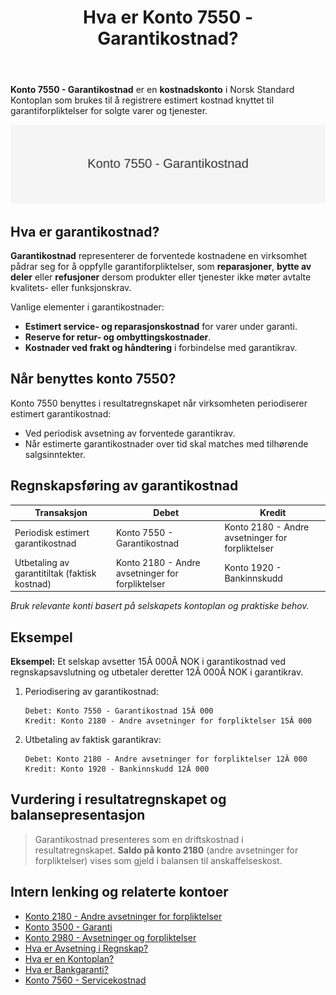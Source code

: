 ﻿---
title: "Hva er Konto 7550 - Garantikostnad?"
meta_title: "7550-garantikostnad"
meta_description: '**Konto 7550 - Garantikostnad** er en **kostnadskonto** i Norsk Standard Kontoplan som brukes til å registrere estimert kostnad knyttet til garantiforpliktelse...'
slug: 7550-garantikostnad
type: blog
layout: pages/single
---

**Konto 7550 - Garantikostnad** er en **kostnadskonto** i Norsk Standard Kontoplan som brukes til å registrere estimert kostnad knyttet til garantiforpliktelser for solgte varer og tjenester.

![Illustrasjon av konto 7550 Garantikostnad](7550-garantikostnad-image.svg)

## Hva er garantikostnad?

**Garantikostnad** representerer de forventede kostnadene en virksomhet pådrar seg for å oppfylle garantiforpliktelser, som **reparasjoner**, **bytte av deler** eller **refusjoner** dersom produkter eller tjenester ikke møter avtalte kvalitets- eller funksjonskrav.

Vanlige elementer i garantikostnader:

* **Estimert service- og reparasjonskostnad** for varer under garanti.
* **Reserve for retur- og ombyttingskostnader**.
* **Kostnader ved frakt og håndtering** i forbindelse med garantikrav.

## Når benyttes konto 7550?

Konto 7550 benyttes i resultatregnskapet når virksomheten periodiserer estimert garantikostnad:

* Ved periodisk avsetning av forventede garantikrav.
* Når estimerte garantikostnader over tid skal matches med tilhørende salgsinntekter.

## Regnskapsføring av garantikostnad

| Transaksjon                                     | Debet                          | Kredit                                        |
|-------------------------------------------------|--------------------------------|-----------------------------------------------|
| Periodisk estimert garantikostnad               | Konto 7550 - Garantikostnad    | Konto 2180 - Andre avsetninger for forpliktelser |
| Utbetaling av garantitiltak (faktisk kostnad)    | Konto 2180 - Andre avsetninger for forpliktelser | Konto 1920 - Bankinnskudd                    |

_*Bruk relevante konti basert på selskapets kontoplan og praktiske behov.*_

## Eksempel

**Eksempel:** Et selskap avsetter 15Â 000Â NOK i garantikostnad ved regnskapsavslutning og utbetaler deretter 12Â 000Â NOK i garantikrav.

1. Periodisering av garantikostnad:

   ```text
   Debet: Konto 7550 - Garantikostnad 15Â 000
   Kredit: Konto 2180 - Andre avsetninger for forpliktelser 15Â 000
   ```

2. Utbetaling av faktisk garantikrav:

   ```text
   Debet: Konto 2180 - Andre avsetninger for forpliktelser 12Â 000
   Kredit: Konto 1920 - Bankinnskudd 12Â 000
   ```

## Vurdering i resultatregnskapet og balansepresentasjon

> Garantikostnad presenteres som en driftskostnad i resultatregnskapet. **Saldo på konto 2180** (andre avsetninger for forpliktelser) vises som gjeld i balansen til anskaffelseskost.

## Intern lenking og relaterte kontoer

* [Konto 2180 - Andre avsetninger for forpliktelser](/blogs/kontoplan/2180-andre-avsetninger-for-forpliktelser "Konto 2180 - Andre avsetninger for forpliktelser i Norsk Standard Kontoplan")
* [Konto 3500 - Garanti](/blogs/kontoplan/3500-garanti "Konto 3500 - Garanti: Definisjon, regnskapsføring og eksempler")
* [Konto 2980 - Avsetninger og forpliktelser](/blogs/kontoplan/2980-avsetninger-og-forpliktelser "Konto 2980 - Avsetninger og forpliktelser i Norsk Standard Kontoplan")
* [Hva er Avsetning i Regnskap?](/blogs/regnskap/avsetning "Hva er Avsetning i Regnskap? Komplett Guide til Avsetninger og Estimater")
* [Hva er en Kontoplan?](/blogs/regnskap/hva-er-kontoplan "Hva er en Kontoplan? Komplett Guide til Kontoplaner i Norsk Regnskap")
* [Hva er Bankgaranti?](/blogs/regnskap/bankgaranti "Hva er Bankgaranti? En komplett guide til bankgarantier i Norge")
* [Konto 7560 - Servicekostnad](/blogs/kontoplan/7560-servicekostnad "Konto 7560 - Servicekostnad: Definisjon, regnskapsføring og eksempler")






